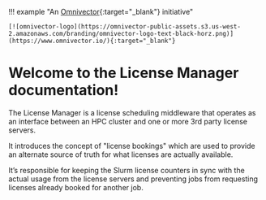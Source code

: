 !!! example "An [Omnivector](https://www.omnivector.io/){:target="_blank"} initiative"

    [![omnivector-logo](https://omnivector-public-assets.s3.us-west-2.amazonaws.com/branding/omnivector-logo-text-black-horz.png)](https://www.omnivector.io/){:target="_blank"}


# Welcome to the License Manager documentation!

The License Manager is a license scheduling middleware that operates as an interface between
an HPC cluster and one or more 3rd party license servers. 

It introduces the concept of "license bookings" which are used to provide an alternate source of truth for what licenses are actually available.

It’s responsible for keeping the Slurm license counters in sync with the actual usage from the license servers and preventing jobs from requesting licenses already booked for another job.
